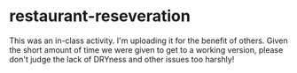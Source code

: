 restaurant-reseveration
=======================

This was an in-class activity.  I'm uploading it for the benefit of others.  Given the short amount of time we were given to get to a working version, please don't judge the lack of DRYness and other issues too harshly!
